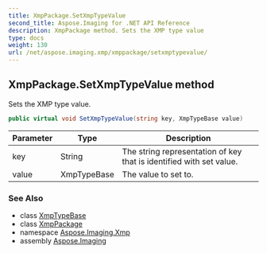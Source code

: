 ```yaml
---
title: XmpPackage.SetXmpTypeValue
second_title: Aspose.Imaging for .NET API Reference
description: XmpPackage method. Sets the XMP type value
type: docs
weight: 130
url: /net/aspose.imaging.xmp/xmppackage/setxmptypevalue/
---
```

## XmpPackage.SetXmpTypeValue method

Sets the XMP type value.

```csharp
public virtual void SetXmpTypeValue(string key, XmpTypeBase value)
```

| Parameter | Type | Description |
| --- | --- | --- |
| key | String | The string representation of key that is identified with set value. |
| value | XmpTypeBase | The value to set to. |

### See Also

* class [XmpTypeBase](../../../aspose.imaging.xmp.types/xmptypebase/)
* class [XmpPackage](../)
* namespace [Aspose.Imaging.Xmp](../../xmppackage/)
* assembly [Aspose.Imaging](../../../)


